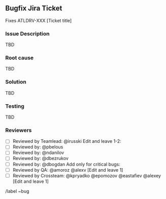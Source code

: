 ## Bugfix Jira Ticket

Fixes ATLDRV-XXX [Ticket title]

### Issue Description

TBD

### Root cause

TBD

### Solution

TBD

### Testing

TBD

### Reviewers

- [ ] Reviewed by Teamlead: @irusski
Edit and leave 1-2:
- [ ] Reviewed by: @pbelous
- [ ] Reviewed by: @ndanilov
- [ ] Reviewed by: @dbezrukov
- [ ] Reviewed by: @dbogdan
Add only for critical bugs:
- [ ] Reviewed by QA: @amoroz @alexv [Edit and leave 1]
- [ ] Reviewed by Crossteam: @kpryadko @epomozov @eastafiev @alexey [Edit and leave 1]

/label ~bug
